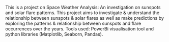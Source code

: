 This is a project on Space Weather Analysis: An investigation on sunspots and solar flare patterns. 
This project aims to investigate & understand the relationship between sunspots & solar flares as well as make predictions by exploring the patterns & relationship between sunspots and flare occurrences over the years.
Tools used: PowerBi visualisation tool and python libraries (Matplotlib, Seaborn, Pandas).
